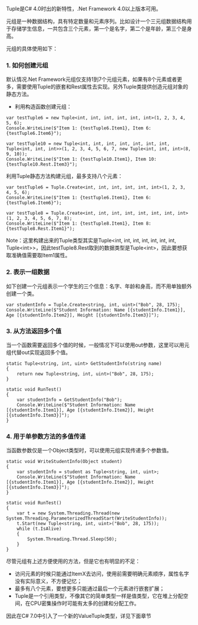 Tuple是C\# 4.0时出的新特性，.Net Framework 4.0以上版本可用。

元组是一种数据结构，具有特定数量和元素序列。比如设计一个三元组数据结构用于存储学生信息，一共包含三个元素，第一个是名字，第二个是年龄，第三个是身高。

元组的具体使用如下：

### 1.    如何创建元组

默认情况.Net Framework元组仅支持1到7个元组元素，如果有8个元素或者更多，需要使用Tuple的嵌套和Rest属性去实现。另外Tuple类提供创造元组对象的静态方法。

* 利用构造函数创建元组：

```
var testTuple6 = new Tuple<int, int, int, int, int, int>(1, 2, 3, 4, 5, 6);
Console.WriteLine($"Item 1: {testTuple6.Item1}, Item 6: {testTuple6.Item6}");

var testTuple10 = new Tuple<int, int, int, int, int, int, int, Tuple<int, int, int>>(1, 2, 3, 4, 5, 6, 7, new Tuple<int, int, int>(8, 9, 10));
Console.WriteLine($"Item 1: {testTuple10.Item1}, Item 10: {testTuple10.Rest.Item3}");
```

利用Tuple静态方法构建元组，最多支持八个元素：

```
var testTuple6 = Tuple.Create<int, int, int, int, int, int>(1, 2, 3, 4, 5, 6);
Console.WriteLine($"Item 1: {testTuple6.Item1}, Item 6: {testTuple6.Item6}");

var testTuple8 = Tuple.Create<int, int, int, int, int, int, int, int>(1, 2, 3, 4, 5, 6, 7, 8);
Console.WriteLine($"Item 1: {testTuple8.Item1}, Item 8: {testTuple8.Rest.Item1}");
```

Note：这里构建出来的Tuple类型其实是Tuple&lt;int, int, int, int, int, int, int, Tuple&lt;int&gt;&gt;，因此testTuple8.Rest取到的数据类型是Tuple&lt;int&gt;，因此要想获取准确值需要取Item1属性。

### 2.    表示一组数据

如下创建一个元组表示一个学生的三个信息：名字、年龄和身高，而不用单独额外创建一个类。

```
var studentInfo = Tuple.Create<string, int, uint>("Bob", 28, 175);
Console.WriteLine($"Student Information: Name [{studentInfo.Item1}], Age [{studentInfo.Item2}], Height [{studentInfo.Item3}]");
```

### 3.    从方法返回多个值

当一个函数需要返回多个值的时候，一般情况下可以使用out参数，这里可以用元组代替out实现返回多个值。

```
static Tuple<string, int, uint> GetStudentInfo(string name)
{
    return new Tuple<string, int, uint>("Bob", 28, 175);
}

static void RunTest()
{
    var studentInfo = GetStudentInfo("Bob");
    Console.WriteLine($"Student Information: Name [{studentInfo.Item1}], Age [{studentInfo.Item2}], Height [{studentInfo.Item3}]");
}
```

### 4.    用于单参数方法的多值传递

当函数参数仅是一个Object类型时，可以使用元组实现传递多个参数值。

```
static void WriteStudentInfo(Object student)
{
    var studentInfo = student as Tuple<string, int, uint>;
    Console.WriteLine($"Student Information: Name [{studentInfo.Item1}], Age [{studentInfo.Item2}], Height [{studentInfo.Item3}]");
}

static void RunTest()
{
    var t = new System.Threading.Thread(new System.Threading.ParameterizedThreadStart(WriteStudentInfo));
    t.Start(new Tuple<string, int, uint>("Bob", 28, 175));
    while (t.IsAlive)
    {
        System.Threading.Thread.Sleep(50);
    }
}
```

尽管元组有上述方便使用的方法，但是它也有明显的不足：

* 访问元素的时候只能通过ItemX去访问，使用前需要明确元素顺序，属性名字没有实际意义，不方便记忆；
* 最多有八个元素，要想更多只能通过最后一个元素进行嵌套扩展；
* Tuple是一个引用类型，不像其它的简单类型一样是值类型，它在堆上分配空间，在CPU密集操作时可能有太多的创建和分配工作。

因此在C\# 7.0中引入了一个新的ValueTuple类型，详见下面章节

